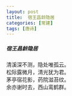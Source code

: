 ```yaml
---
layout: post
title:  宿王昌龄隐居
categories: [常建]
tags: [唐诗]
---
```


##### 宿王昌龄隐居


清溪深不测，隐处唯孤云。<br>
松际露微月，清光犹为君。<br>
茅亭宿花影，药院滋苔纹。<br>
余亦谢时去，西山鸾鹤群。
















